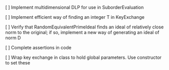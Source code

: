 [ ] Implement multidimensional DLP for use in SuborderEvaluation

[ ] Implement efficient way of finding an integer T in KeyExchange

[ ] Verify that RandomEquivalentPrimeIdeal finds an ideal of relatively close norm to the original; if so, implement a new way of generating an ideal of norm D

[ ] Complete assertions in code

[ ] Wrap key exchange in class to hold global parameters. Use constructor to set these
